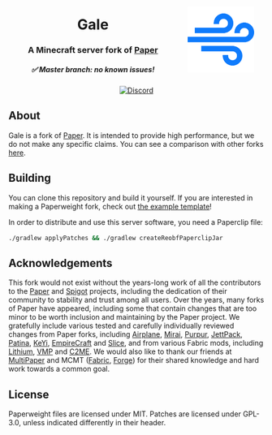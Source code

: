 <img src="logo.png" alt="Gale logo" align="right" width="26%" style="margin: 4%;">
<div align="center">
  <h1>Gale</h1>
  <h3>A Minecraft server fork of <a href="https://github.com/PaperMC/Paper">Paper</a></h3>
  <h5>✅ <b>Master</b> branch: no known issues!</h5>

[![Discord](https://img.shields.io/discord/1045402468416233592?color=5865F2&label=discord&style=for-the-badge)](https://discord.com/invite/pbsPkpUjG4)
</div>

## About

Gale is a fork of [Paper](https://github.com/PaperMC/Paper). It is intended to provide high performance, but we do not make any specific claims. You can see a comparison with other forks [here](https://github.com/GaleMC/Gale/wiki/Comparison-with-other-forks).

## Building

You can clone this repository and build it yourself.
If you are interested in making a Paperweight fork, check out [the example template](https://github.com/PaperMC/paperweight-examples)!

In order to distribute and use this server software, you need a Paperclip file:

```bash
./gradlew applyPatches && ./gradlew createReobfPaperclipJar
```

## Acknowledgements

This fork would not exist without the years-long work of all the contributors to the [Paper](https://github.com/PaperMC/Paper) and [Spigot](https://www.spigotmc.org/) projects,
including the dedication of their community to stability and trust among all users.
Over the years, many forks of Paper have appeared, including some that contain changes that are too minor to be worth inclusion and maintaining by the Paper project.
We gratefully include various tested and carefully individually reviewed changes from Paper forks, including [Airplane](https://github.com/TECHNOVE/Airplane), [Mirai](https://github.com/etil2jz/Mirai), [Purpur](https://github.com/PurpurMC/Purpur), [JettPack](https://gitlab.com/Titaniumtown/JettPack), [Patina](https://github.com/PatinaMC/Patina), [KeYi](https://github.com/KeYiMC/KeYi), [EmpireCraft](https://github.com/starlis/empirecraft) and [Slice](https://github.com/Cryptite/Slice), and from various Fabric mods, including [Lithium](https://github.com/CaffeineMC/lithium-fabric), [VMP](https://github.com/RelativityMC/VMP-fabric) and [C2ME](https://github.com/RelativityMC/C2ME-fabric).
We would also like to thank our friends at [MultiPaper](https://github.com/MultiPaper/MultiPaper) and MCMT ([Fabric](https://github.com/himekifee/MCMTFabric), [Forge](https://github.com/jediminer543/JMT-MCMT)) for their shared knowledge and hard work towards a common goal.

## License
Paperweight files are licensed under MIT. Patches are licensed under GPL-3.0, unless indicated differently in their header.